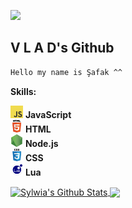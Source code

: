 ![](https://cdn.discordapp.com/attachments/769531308769804318/812630322599559198/github2.png)


## V L A D's Github

```css
Hello my name is Şafak ^^
```
 
**Skills:**  

<code><img height="20" src="https://raw.githubusercontent.com/github/explore/80688e429a7d4ef2fca1e82350fe8e3517d3494d/topics/javascript/javascript.png"></code> **JavaScript**<br> 
<code><img height="20" src="https://raw.githubusercontent.com/github/explore/5c058a388828bb5fde0bcafd4bc867b5bb3f26f3/topics/html/html.png"></code> **HTML** <br>
<code><img height="20" src="https://raw.githubusercontent.com/github/explore/80688e429a7d4ef2fca1e82350fe8e3517d3494d/topics/nodejs/nodejs.png"></code> **Node.js** <br>
<code><img height="20" src="https://raw.githubusercontent.com/github/explore/80688e429a7d4ef2fca1e82350fe8e3517d3494d/topics/css/css.png"></code> **CSS**<br>
<code><img height="20" src="https://raw.githubusercontent.com/github/explore/80688e429a7d4ef2fca1e82350fe8e3517d3494d/topics/lua/lua.png"></code> **Lua**<br>


<a href="https://github.com/VladTheLucifer">
  <img align="center" src="https://github-readme-stats.anuraghazra1.vercel.app/api?username=VladTheLucifer&show_icons=true&include_all_commits=true&theme=material-palenight" alt="Sylwia's Github Stats" />
</a>
<a href="https://instagram.com/justsayvlad/">
  <!-- Change the `github-readme-stats.anuraghazra1.vercel.app` to `github-readme-stats.vercel.app`  -->
  <img align="center" src="https://github-readme-stats.anuraghazra1.vercel.app/api/top-langs/?username=VladTheLucifer&layout=compact&theme=material-palenight" />
</a> 

